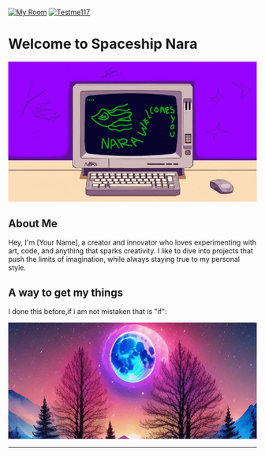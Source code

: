 [![My Room](https://img.shields.io/badge/My%20Room-%23FF0000.svg?style=for-the-badge&logo=https://github.com/KenAkatzuki/KenAkatzuki.github.io/blob/main/logo.png&logoColor=white)](https://KenAkatzuki.github.io)
[![Testme117](https://img.shields.io/badge/Testme117-%23FFCC00.svg?style=for-the-badge&logo=youtube&logoColor=white)](https://youtube.com/@larchboy?feature=shared)
# Welcome to Spaceship Nara

<img src="hereandthere/Nara.jpg" alt="asa" width="768" />

## About Me
Hey, I'm [Your Name], a creator and innovator who loves experimenting with art, code, and anything that sparks creativity. I like to dive into projects that push the limits of imagination, while always staying true to my personal style.

## A way to get my things
I done this before,if i am not mistaken that is "if":

<img src="hereandthere/video.gif" alt="asa" width="768" />



---
